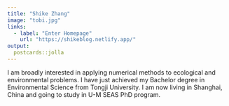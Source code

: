 ```yaml
---
title: "Shike Zhang"
image: "tobi.jpg"
links:
  - label: "Enter Homepage"
    url: "https://shikeblog.netlify.app/"
output:
  postcards::jolla
---
```

 
I am broadly interested in applying numerical methods to ecological and
environmental problems. I have just achieved my Bachelor degree in Environmental
Science from Tongji University. I am now living in Shanghai, China and going to 
study in U-M SEAS PhD program.
